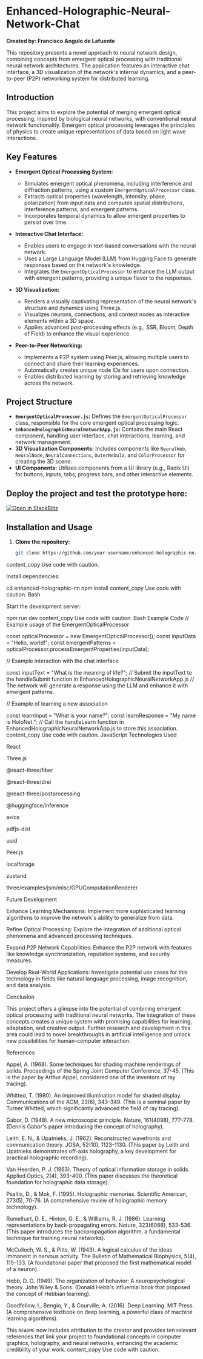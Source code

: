 # Enhanced-Holographic-Neural-Network-Chat

**Created by: Francisco Angulo de Lafuente**

This repository presents a novel approach to neural network design, combining concepts from emergent optical processing with traditional neural network architectures. The application features an interactive chat interface, a 3D visualization of the network's internal dynamics, and a peer-to-peer (P2P) networking system for distributed learning.

## Introduction

This project aims to explore the potential of merging emergent optical processing, inspired by biological neural networks, with conventional neural network functionality. Emergent optical processing leverages the principles of physics to create unique representations of data based on light wave interactions.

## Key Features

* **Emergent Optical Processing System:**
    * Simulates emergent optical phenomena, including interference and diffraction patterns, using a custom `EmergentOpticalProcessor` class.
    * Extracts optical properties (wavelength, intensity, phase, polarization) from input data and computes spatial distributions, interference patterns, and emergent patterns.
    * Incorporates temporal dynamics to allow emergent properties to persist over time.

* **Interactive Chat Interface:**
    * Enables users to engage in text-based conversations with the neural network.
    * Uses a Large Language Model (LLM) from Hugging Face to generate responses based on the network's knowledge.
    * Integrates the `EmergentOpticalProcessor` to enhance the LLM output with emergent patterns, providing a unique flavor to the responses.

* **3D Visualization:**
    * Renders a visually captivating representation of the neural network's structure and dynamics using Three.js.
    * Visualizes neurons, connections, and context nodes as interactive elements within a 3D space.
    * Applies advanced post-processing effects (e.g., SSR, Bloom, Depth of Field) to enhance the visual experience.

* **Peer-to-Peer Networking:**
    * Implements a P2P system using Peer.js, allowing multiple users to connect and share their learning experiences.
    * Automatically creates unique node IDs for users upon connection.
    * Enables distributed learning by storing and retrieving knowledge across the network.

## Project Structure

* **`EmergentOpticalProcessor.js`:** Defines the `EmergentOpticalProcessor` class, responsible for the core emergent optical processing logic.
* **`EnhancedHolographicNeuralNetworkApp.js`:** Contains the main React component, handling user interface, chat interactions, learning, and network management.
* **3D Visualization Components:** Includes components like `NeuralWeb`, `NeuralNode`, `NeuralConnections`, `OuterNebula`, and `ColorProcessor` for creating the 3D scene.
* **UI Components:** Utilizes components from a UI library (e.g., Radix UI) for buttons, inputs, tabs, progress bars, and other interactive elements.

## Deploy the project and test the prototype here: 

[![Open in StackBlitz](https://developer.stackblitz.com/img/open_in_stackblitz.svg)](https://stackblitz.com/edit/sb1-56sqdy?file=package.json) 


## Installation and Usage

1. **Clone the repository:**
   ```bash
   git clone https://github.com/your-username/enhanced-holographic-nn.git
content_copy
Use code with caution.

Install dependencies:

cd enhanced-holographic-nn
npm install
content_copy
Use code with caution.
Bash

Start the development server:

npm run dev
content_copy
Use code with caution.
Bash
Example Code
// Example usage of the EmergentOpticalProcessor

const opticalProcessor = new EmergentOpticalProcessor();
const inputData = "Hello, world!";
const emergentPatterns = opticalProcessor.processEmergentProperties(inputData);

// Example interaction with the chat interface

const inputText = "What is the meaning of life?";
// Submit the inputText to the handleSubmit function in EnhancedHolographicNeuralNetworkApp.js
// The network will generate a response using the LLM and enhance it with emergent patterns.

// Example of learning a new association

const learnInput = "What is your name?";
const learnResponse = "My name is HoloNet.";
// Call the handleLearn function in EnhancedHolographicNeuralNetworkApp.js to store this association.
content_copy
Use code with caution.
JavaScript
Technologies Used

React

Three.js

@react-three/fiber

@react-three/drei

@react-three/postprocessing

@huggingface/inference

axios

pdfjs-dist

uuid

Peer.js

localforage

zustand

three/examples/jsm/misc/GPUComputationRenderer

Future Development

Enhance Learning Mechanisms: Implement more sophisticated learning algorithms to improve the network's ability to generalize from data.

Refine Optical Processing: Explore the integration of additional optical phenomena and advanced processing techniques.

Expand P2P Network Capabilities: Enhance the P2P network with features like knowledge synchronization, reputation systems, and security measures.

Develop Real-World Applications: Investigate potential use cases for this technology in fields like natural language processing, image recognition, and data analysis.

Conclusion

This project offers a glimpse into the potential of combining emergent optical processing with traditional neural networks. The integration of these concepts creates a unique system with promising capabilities for learning, adaptation, and creative output. Further research and development in this area could lead to novel breakthroughs in artificial intelligence and unlock new possibilities for human-computer interaction.

References

Appel, A. (1968). Some techniques for shading machine renderings of solids. Proceedings of the Spring Joint Computer Conference, 37-45. (This is the paper by Arthur Appel, considered one of the inventors of ray tracing).

Whitted, T. (1980). An improved illumination model for shaded display. Communications of the ACM, 23(6), 343-349. (This is a seminal paper by Turner Whitted, which significantly advanced the field of ray tracing).

Gabor, D. (1948). A new microscopic principle. Nature, 161(4098), 777-778. (Dennis Gabor's paper introducing the concept of holography).

Leith, E. N., & Upatnieks, J. (1962). Reconstructed wavefronts and communication theory. JOSA, 52(10), 1123-1130. (This paper by Leith and Upatnieks demonstrates off-axis holography, a key development for practical holographic recording).

Van Heerden, P. J. (1963). Theory of optical information storage in solids. Applied Optics, 2(4), 393-400. (This paper discusses the theoretical foundation for holographic data storage).

Psaltis, D., & Mok, F. (1995). Holographic memories. Scientific American, 273(5), 70-76. (A comprehensive review of holographic memory technology).

Rumelhart, D. E., Hinton, G. E., & Williams, R. J. (1986). Learning representations by back-propagating errors. Nature, 323(6088), 533-536. (This paper introduces the backpropagation algorithm, a fundamental technique for training neural networks).

McCulloch, W. S., & Pitts, W. (1943). A logical calculus of the ideas immanent in nervous activity. The Bulletin of Mathematical Biophysics, 5(4), 115-133. (A foundational paper that proposed the first mathematical model of a neuron).

Hebb, D. O. (1949). The organization of behavior: A neuropsychological theory. John Wiley & Sons. (Donald Hebb's influential book that proposed the concept of Hebbian learning).

Goodfellow, I., Bengio, Y., & Courville, A. (2016). Deep Learning. MIT Press. (A comprehensive textbook on deep learning, a powerful class of machine learning algorithms).

This `README` now includes attribution to the creator and provides ten relevant references that link your project to foundational concepts in computer graphics, holography, and neural networks, enhancing the academic credibility of your work.
content_copy
Use code with caution.
